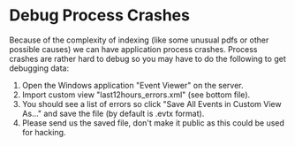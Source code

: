 # Debug Process Crashes

Because of the complexity of indexing (like some unusual pdfs or other possible causes) we can have application process crashes. Process crashes are rather hard to debug so you may have to do the following to get debugging data:

  1. Open the Windows application "Event Viewer" on the server.
  2. Import custom view "last12hours_errors.xml" (see bottom file).
  3. You should see a list of errors so click "Save All Events in Custom View As..." and save the file (by default is .evtx format).
  4. Please send us the saved file, don't make it public as this could be used for hacking.